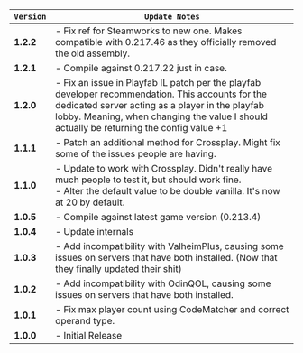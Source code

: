 | `Version` | `Update Notes`                                                                                                                                                                                                                                   |
|-----------|--------------------------------------------------------------------------------------------------------------------------------------------------------------------------------------------------------------------------------------------------|
| **1.2.2** | - Fix ref for Steamworks to new one. Makes compatible with 0.217.46 as they officially removed the old assembly.                                                                                                                                 |
| **1.2.1** | - Compile against 0.217.22 just in case.                                                                                                                                                                                                         |
| **1.2.0** | - Fix an issue in Playfab IL patch per the playfab developer recommendation. This accounts for the dedicated server acting as a player in the playfab lobby. Meaning, when changing the value I should actually be returning the config value +1 |
| **1.1.1** | - Patch an additional method for Crossplay. Might fix some of the issues people are having.                                                                                                                                                      |
| **1.1.0** | - Update to work with Crossplay. Didn't really have much people to test it, but should work fine.<br/> - Alter the default value to be double vanilla. It's now at 20 by default.                                                                |
| **1.0.5** | - Compile against latest game version (0.213.4)                                                                                                                                                                                                  |
| **1.0.4** | - Update internals                                                                                                                                                                                                                               |
| **1.0.3** | - Add incompatibility with ValheimPlus, causing some issues on servers that have both installed. (Now that they finally updated their shit)                                                                                                      |
| **1.0.2** | - Add incompatibility with OdinQOL, causing some issues on servers that have both installed.                                                                                                                                                     |
| **1.0.1** | - Fix max player count using CodeMatcher and correct operand type.                                                                                                                                                                               |
| **1.0.0** | - Initial Release                                                                                                                                                                                                                                |